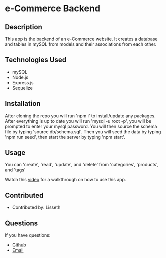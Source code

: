   # e-Commerce Backend

  ## Description
  
  This app is the backend of an e-Commerce website. It creates a database and tables in mySQL from models and their associations from each other.

  ## Technologies Used

  * mySQL
  * Node.js
  * Express.js
  * Sequelize
  
  ## Installation

  After cloning the repo you will run 'npm i' to install/update any packages. After everything is up to date you will run 'mysql -u root -p', you will be prompted to enter your mysql password. You will then source the schema file by typing 'source db/schema.sql'. Then you will seed the data by typing 'npm run seed', then start the server by typing 'npm start'.

  ## Usage

  You can 'create', 'read', 'update', and 'delete' from 'categories', 'products', and 'tags'

  Watch this [video](https://youtu.be/6AAU--uPOo0) for a walkthrough on how to use this app.


  ## Contributed

  * Contributed by: Lisseth


  ## Questions

  If you have questions:
  * [Github](https://github.com/lissethdiaz)
  * [Email](mailto:lissdiaz15@gmail.com) 
